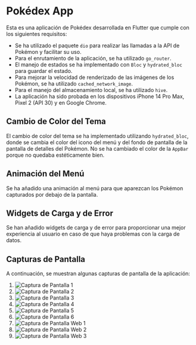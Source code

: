 # Pokédex App

Esta es una aplicación de Pokédex desarrollada en Flutter que cumple con los siguientes requisitos:

- Se ha utilizado el paquete `dio` para realizar las llamadas a la API de Pokémon y facilitar su uso.
- Para el enrutamiento de la aplicación, se ha utilizado `go_router`.
- El manejo de estados se ha implementado con `Bloc` y `hydrated_bloc` para guardar el estado.
- Para mejorar la velocidad de renderizado de las imágenes de los Pokémon, se ha utilizado `cached_network_image`.
- Para el manejo del almacenamiento local, se ha utilizado `hive`.
- La aplicación ha sido probada en los dispositivos iPhone 14 Pro Max, Pixel 2 (API 30) y en Google Chrome.

## Cambio de Color del Tema

El cambio de color del tema se ha implementado utilizando `hydrated_bloc`, donde se cambia el color del icono del menú y del fondo de pantalla de la pantalla de detalles del Pokémon. No se ha cambiado el color de la `AppBar` porque no quedaba estéticamente bien.

## Animación del Menú

Se ha añadido una animación al menú para que aparezcan los Pokémon capturados por debajo de la pantalla.

## Widgets de Carga y de Error

Se han añadido widgets de carga y de error para proporcionar una mejor experiencia al usuario en caso de que haya problemas con la carga de datos.

## Capturas de Pantalla

A continuación, se muestran algunas capturas de pantalla de la aplicación:

1. ![Captura de Pantalla 1](assets/images/1.png)
2. ![Captura de Pantalla 2](assets/images/2.png)
3. ![Captura de Pantalla 3](assets/images/3.png)
4. ![Captura de Pantalla 4](assets/images/4.png)
5. ![Captura de Pantalla 5](assets/images/5.png)
6. ![Captura de Pantalla 6](assets/images/6.png)
7. ![Captura de Pantalla Web 1](assets/images/1_web.png)
8. ![Captura de Pantalla Web 2](assets/images/2_web.png)
9. ![Captura de Pantalla Web 3](assets/images/3_web.png)